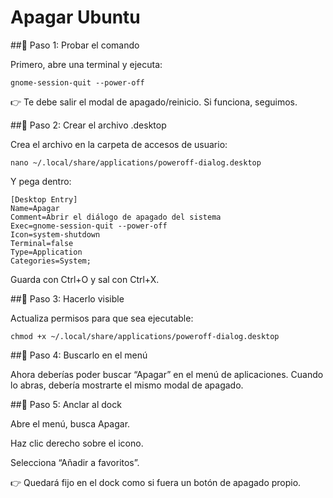 # Apagar Ubuntu

##🔹 Paso 1: Probar el comando

Primero, abre una terminal y ejecuta:

```
gnome-session-quit --power-off
```


👉 Te debe salir el modal de apagado/reinicio.
Si funciona, seguimos.

##🔹 Paso 2: Crear el archivo .desktop

Crea el archivo en la carpeta de accesos de usuario:

```
nano ~/.local/share/applications/poweroff-dialog.desktop
```


Y pega dentro:

```
[Desktop Entry]
Name=Apagar
Comment=Abrir el diálogo de apagado del sistema
Exec=gnome-session-quit --power-off
Icon=system-shutdown
Terminal=false
Type=Application
Categories=System;

```


Guarda con Ctrl+O y sal con Ctrl+X.

##🔹 Paso 3: Hacerlo visible

Actualiza permisos para que sea ejecutable:

```
chmod +x ~/.local/share/applications/poweroff-dialog.desktop
```

##🔹 Paso 4: Buscarlo en el menú

Ahora deberías poder buscar “Apagar” en el menú de aplicaciones.
Cuando lo abras, debería mostrarte el mismo modal de apagado.

##🔹 Paso 5: Anclar al dock

Abre el menú, busca Apagar.

Haz clic derecho sobre el icono.

Selecciona “Añadir a favoritos”.

👉 Quedará fijo en el dock como si fuera un botón de apagado propio.
